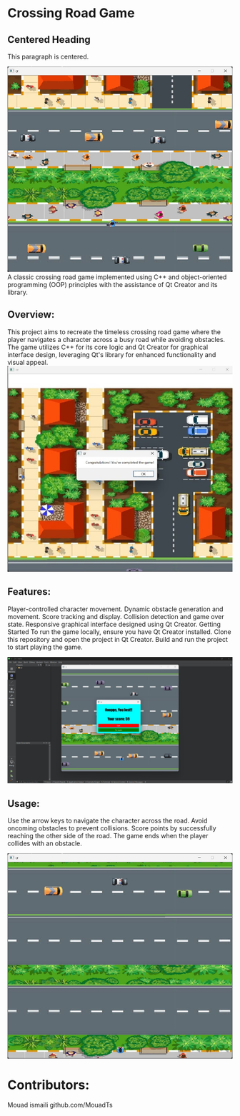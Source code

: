 # Crossing Road Game

<p align="center">

## Centered Heading

This paragraph is centered.

</p>





!["Crossing road images"](Crossing_road_game3.jpeg) 
A classic crossing road game implemented using C++ and object-oriented programming (OOP) principles with the assistance of Qt Creator and its library.

## Overview:
This project aims to recreate the timeless crossing road game where the player navigates a character across a busy road while avoiding obstacles. The game utilizes C++ for its core logic and Qt Creator for graphical interface design, leveraging Qt's library for enhanced functionality and visual appeal.
!["Crossing road images"](Crossing_road_game1.jpeg) 

## Features:
Player-controlled character movement.
Dynamic obstacle generation and movement.
Score tracking and display.
Collision detection and game over state.
Responsive graphical interface designed using Qt Creator.
Getting Started
To run the game locally, ensure you have Qt Creator installed. Clone this repository and open the project in Qt Creator. Build and run the project to start playing the game.

!["Crossing road images"](Crossing_road_game2.jpeg) 

## Usage:
Use the arrow keys to navigate the character across the road.
Avoid oncoming obstacles to prevent collisions.
Score points by successfully reaching the other side of the road.
The game ends when the player collides with an obstacle.

!["Crossing road images"](Crossing_road_game4.jpeg) 
# Contributors:
Mouad ismaili   github.com/MouadTs
